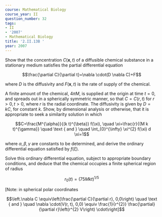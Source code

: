```yaml
---
course: Mathematical Biology
course_year: II
question_number: 32
tags:
- II
- '2007'
- Mathematical Biology
title: '2.II.13B '
year: 2007
---
```



Show that the concentration $C(\mathbf{x}, t)$ of a diffusible chemical substance in a stationary medium satisfies the partial differential equation

$$\frac{\partial C}{\partial t}=\nabla \cdot(D \nabla C)+F$$

where $D$ is the diffusivity and $F(\mathbf{x}, t)$ is the rate of supply of the chemical.

A finite amount of the chemical, $4 \pi M$, is supplied at the origin at time $t=0$, and spreads out in a spherically symmetric manner, so that $C=C(r, t)$ for $r>0, t>0$, where $r$ is the radial coordinate. The diffusivity is given by $D=k C$, for constant $k$. Show, by dimensional analysis or otherwise, that it is appropriate to seek a similarity solution in which

$$C=\frac{M^{\alpha}}{(k t)^{\beta}} f(\xi), \quad \xi=\frac{r}{(M k t)^{\gamma}} \quad \text { and } \quad \int_{0}^{\infty} \xi^{2} f(\xi) d \xi=1$$

where $\alpha, \beta, \gamma$ are constants to be determined, and derive the ordinary differential equation satisfied by $f(\xi)$.

Solve this ordinary differential equation, subject to appropriate boundary conditions, and deduce that the chemical occupies a finite spherical region of radius

$$r_{0}(t)=(75 M k t)^{1 / 5}$$

[Note: in spherical polar coordinates

$$\left.\nabla C \equiv\left(\frac{\partial C}{\partial r}, 0,0\right) \quad \text { and } \quad \nabla \cdot(V(r, t), 0,0) \equiv \frac{1}{r^{2}} \frac{\partial}{\partial r}\left(r^{2} V\right) \cdot\right]$$